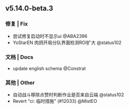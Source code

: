 ## v5.14.0-beta.3

### 修复 | Fix

* 尝试修复启动时不显示ui @ABA2396
* YoStarEN 肉鸽开局分队界面检测ROI扩大 @status102

### 文档 | Docs

* update english schema @Constrat

### 其他 | Other

* 自动战斗移除点赞时判断作业是否来自云端 @status102
* Revert "ci: 临时措施" (#12033) @MistEO
